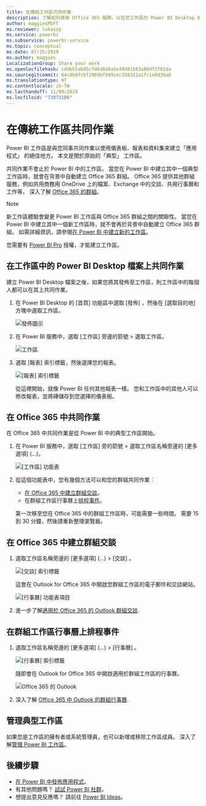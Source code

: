 ```yaml
---
title: 在傳統工作區共同作業
description: 了解如何使用 Office 365 服務，以在您工作區的 Power BI Desktop 檔案上共同作業，例如共用商務用 OneDrive 上的檔案、Exchange 中的交談、行事曆及工作等。
author: maggiesMSFT
ms.reviewer: lukaszp
ms.service: powerbi
ms.subservice: powerbi-service
ms.topic: conceptual
ms.date: 07/25/2019
ms.author: maggies
LocalizationGroup: Share your work
ms.openlocfilehash: cddb55ab85cfd6d8d6a5e49d81b83a80df2f81da
ms.sourcegitcommit: 64c860fcbf2969bf089cec358331a1fc1e0d39a8
ms.translationtype: HT
ms.contentlocale: zh-TW
ms.lasthandoff: 11/09/2019
ms.locfileid: "73873186"
---
```

# <a name="collaborate-in-a-classic-workspace"></a>在傳統工作區共同作業
Power BI 工作區是與您同事共同作業以使用儀表板、報表和資料集來建立「應用程式」  的絕佳地方。 本文是關於原始的「典型」  工作區。  

共同作業不會止於 Power BI 中的工作區。 當您在 Power BI 中建立其中一個典型工作區時，就會在背景中自動建立 Office 365 群組。 Office 365 提供其他群組服務，例如共用商務用 OneDrive 上的檔案、Exchange 中的交談、共用行事曆和工作等。 深入了解 [Office 365 的群組](https://support.office.com/article/Create-a-group-in-Office-365-7124dc4c-1de9-40d4-b096-e8add19209e9)。

> [!NOTE]
> 新工作區體驗會變更 Power BI 工作區與 Office 365 群組之間的關聯性。 當您在 Power BI 中建立其中一個新工作區時，就不會再於背景中自動建立 Office 365 群組。 如需詳細資訊，請參閱[在 Power BI 中建立新的工作區](service-create-the-new-workspaces.md)。

您需要有 [Power BI Pro](service-features-license-type.md) 授權，才能建立工作區。

## <a name="collaborate-on-power-bi-desktop-files-in-a-workspace"></a>在工作區中的 Power BI Desktop 檔案上共同作業
建立 Power BI Desktop 檔案之後，如果您將其發佈至工作區，則工作區中的每個人都可以在其上共同作業。

1. 在 Power BI Desktop 的 [首頁]  功能區中選取 [發佈]  ，然後在 [選取目的地]  方塊中選取工作區。
   
    ![發佈圖示](media/service-collaborate-power-bi-workspace/power-bi-group-publish-pbix.png)
2. 在 Power BI 服務中，選取 [工作區]  旁邊的箭號 > 選取工作區。
   
    ![工作區](media/service-collaborate-power-bi-workspace/power-bi-workspace-nav-arrow.png)
3. 選取 [報表]  索引標籤，然後選擇您的報表。
   
    ![[報表] 索引標籤](media/service-collaborate-power-bi-workspace/power-bi-workspace-report.png)
   
    從這裡開始，就像 Power BI 任何其他報表一樣。 您和工作區中的其他人可以修改報表，並將磚儲存到您選擇的儀表板。

## <a name="collaborate-in-office-365"></a>在 Office 365 中共同作業
在 Office 365 中共同作業是從 Power BI 中的典型工作區開始。

1. 在 Power BI 服務中，選取 [工作區]  旁的箭號 > 選取工作區名稱旁邊的 [更多選項]  (...)。 
   
   ![[工作區] 功能表](media/service-collaborate-power-bi-workspace/power-bi-app-ellipsis.png)
2. 從這個功能表中，您有幾個方法可以和您的群組共同作業︰ 
   
   * [在 Office 365 中建立群組交談](#have-a-group-conversation-in-office-365)。
   * 在群組工作區行事曆上[排程事件](#schedule-an-event-on-the-group-workspace-calendar)。
   
   第一次移至您在 Office 365 中的群組工作區時，可能需要一些時間。 需要 15 到 30 分鐘，然後請重新整理瀏覽器。

## <a name="have-a-group-conversation-in-office-365"></a>在 Office 365 中建立群組交談
1. 選取工作區名稱旁邊的 [更多選項]  (...) \> [交談]  。 
   
    ![[交談] 索引標籤](media/service-collaborate-power-bi-workspace/power-bi-app-ellipsis.png)
   
   這會在 Outlook for Office 365 中開啟您群組工作區的電子郵件和交談網站。
   
   ![[行事曆] 功能表項目](media/service-collaborate-power-bi-workspace/pbi_grps_o365convo.png)
2. 進一步了解[適用於 Office 365 的 Outlook 群組交談](https://support.office.com/Article/Have-a-group-conversation-a0482e24-a769-4e39-a5ba-a7c56e828b22).

## <a name="schedule-an-event-on-the-group-workspace-calendar"></a>在群組工作區行事曆上排程事件
1. 選取工作區名稱旁邊的 [更多選項]  (...) \> [行事曆]  。 
   
   ![[行事曆] 索引標籤](media/service-collaborate-power-bi-workspace/power-bi-app-ellipsis.png)
   
   隨即會在 Outlook for Office 365 中開啟適用於群組工作區的行事曆。
   
   ![Office 365 的 Outlook](media/service-collaborate-power-bi-workspace/pbi_grps_o365_calendar.png)
2. 深入了解 [Office 365 中 Outlook 的群組行事曆](https://support.office.com/Article/Add-edit-and-subscribe-to-group-events-0cf1ad68-1034-4306-b367-d75e9818376a).

## <a name="manage-a-classic-workspace"></a>管理典型工作區
如果您是工作區的擁有者或系統管理員，也可以新增或移除工作區成員。 深入了解[管理 Power BI 工作區](service-manage-app-workspace-in-power-bi-and-office-365.md)。

## <a name="next-steps"></a>後續步驟
* [在 Power BI 中發佈應用程式](service-create-distribute-apps.md)。
* 有其他問題嗎？ [試試 Power BI 社群](https://community.powerbi.com/)。
* 想提出意見反應嗎？ 請前往 [Power BI Ideas](https://ideas.powerbi.com/forums/265200-power-bi)。

